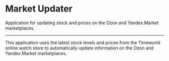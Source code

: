 # Market Updater

Application for updating stock and prices on the Ozon and Yandex.Market marketplaces.
<hr/>
This application uses the latest stock levels and prices from the Timeworld online watch store to automatically update information on the Ozon and Yandex.Market marketplaces.